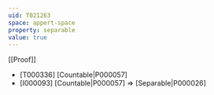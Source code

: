 ```yaml
---
uid: T021263
space: appert-space
property: separable
value: true
---
```

[[Proof]]

* [T000336] [Countable|P000057]
* [I000093] [Countable|P000057] => [Separable|P000026]

